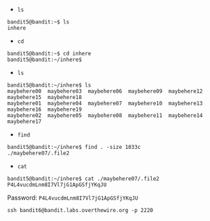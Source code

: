 - `ls`
```
bandit5@bandit:~$ ls
inhere
```

- `cd`
```
bandit5@bandit:~$ cd inhere
bandit5@bandit:~/inhere$
```

- `ls`
```
bandit5@bandit:~/inhere$ ls
maybehere00  maybehere03  maybehere06  maybehere09  maybehere12  maybehere15  maybehere18
maybehere01  maybehere04  maybehere07  maybehere10  maybehere13  maybehere16  maybehere19
maybehere02  maybehere05  maybehere08  maybehere11  maybehere14  maybehere17
```

- `find`
```
bandit5@bandit:~/inhere$ find . -size 1033c
./maybehere07/.file2
```

- `cat`
```
bandit5@bandit:~/inhere$ cat ./maybehere07/.file2
P4L4vucdmLnm8I7Vl7jG1ApGSfjYKqJU
```

Password: `P4L4vucdmLnm8I7Vl7jG1ApGSfjYKqJU`

```
ssh bandit6@bandit.labs.overthewire.org -p 2220
```
